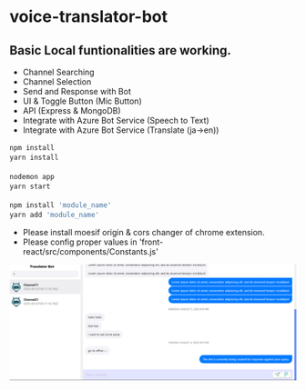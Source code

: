 # voice-translator-bot

## Basic Local funtionalities are working.

* Channel Searching
* Channel Selection
* Send and Response with Bot
* UI & Toggle Button (Mic Button)
* API (Express & MongoDB)
* Integrate with Azure Bot Service (Speech to Text)
* Integrate with Azure Bot Service (Translate (ja->en))

```bash
npm install
yarn install

nodemon app
yarn start

npm install 'module_name'
yarn add 'module_name'
```
+ Please install moesif origin & cors changer of chrome extension.
+ Please config proper values in 'front-react/src/components/Constants.js'

![preview](https://github.com/kimtth/voice-translator-bot/blob/master/ref/screenshot.PNG?raw=true)
